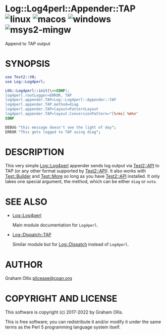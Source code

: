 # Log::Log4perl::Appender::TAP ![linux](https://github.com/uperl/Log-Log4perl-Appender-TAP/workflows/linux/badge.svg) ![macos](https://github.com/uperl/Log-Log4perl-Appender-TAP/workflows/macos/badge.svg) ![windows](https://github.com/uperl/Log-Log4perl-Appender-TAP/workflows/windows/badge.svg) ![msys2-mingw](https://github.com/uperl/Log-Log4perl-Appender-TAP/workflows/msys2-mingw/badge.svg)

Append to TAP output

# SYNOPSIS

```perl
use Test2::V0;
use Log::Log4perl;

LOG::Log4perl::init(\<<CONF);
log4perl.rootLogger=ERROR, TAP
log4perl.appender.TAP=Log::Log4perl::Appender::TAP
log4perl.appender.TAP.method=diag
log4perl.appender.TAP=layout=PatternLayout
log4perl.appender.TAP=layout.ConversionPattern="[%rms] %m%n"
CONF

DEBUG "this message doesn't see the light of day";
ERROR "This gets logged to TAP using diag";
```

# DESCRIPTION

This very simple [Log::Log4perl](https://metacpan.org/pod/Log::Log4perl) appender sends log output via [Test2::API](https://metacpan.org/pod/Test2::API) to TAP
(or any other format supported by [Test2::API](https://metacpan.org/pod/Test2::API)).  It also works with
[Test::Builder](https://metacpan.org/pod/Test::Builder) and [Test::More](https://metacpan.org/pod/Test::More) so long as you have [Test2::API](https://metacpan.org/pod/Test2::API)
installed.  It only takes one special argument, the method, which can
be either `diag` or `note`.

# SEE ALSO

- [Log::Log4perl](https://metacpan.org/pod/Log::Log4perl)

    Main module documentation for `Log4perl`.

- [Log::Dispatch::TAP](https://metacpan.org/pod/Log::Dispatch::TAP)

    Similar module but for [Log::Dispatch](https://metacpan.org/pod/Log::Dispatch) instead of `Log4perl`.

# AUTHOR

Graham Ollis <plicease@cpan.org>

# COPYRIGHT AND LICENSE

This software is copyright (c) 2017-2022 by Graham Ollis.

This is free software; you can redistribute it and/or modify it under
the same terms as the Perl 5 programming language system itself.
